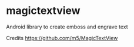 # magictextview
Android library to create emboss and engrave text

Credits
https://github.com/m5/MagicTextView 
